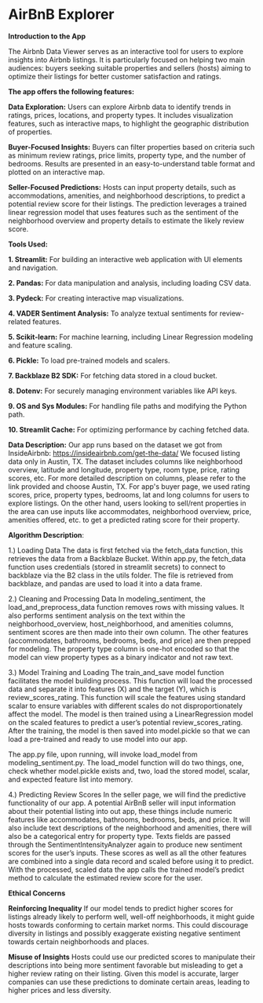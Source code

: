 # AirBnB Explorer

__Introduction to the App__

The Airbnb Data Viewer serves as an interactive tool for users to explore insights into Airbnb listings. It is particularly focused on helping two main audiences: buyers seeking suitable properties and sellers (hosts) aiming to optimize their listings for better customer satisfaction and ratings.

__The app offers the following features:__

__Data Exploration:__
Users can explore Airbnb data to identify trends in ratings, prices, locations, and property types.
It includes visualization features, such as interactive maps, to highlight the geographic distribution of properties.

__Buyer-Focused Insights:__
Buyers can filter properties based on criteria such as minimum review ratings, price limits, property type, and the number of bedrooms.
Results are presented in an easy-to-understand table format and plotted on an interactive map.

__Seller-Focused Predictions:__
Hosts can input property details, such as accommodations, amenities, and neighborhood descriptions, to predict a potential review score for their listings.
The prediction leverages a trained linear regression model that uses features such as the sentiment of the neighborhood overview and property details to estimate the likely review score.


__Tools Used:__

**1. Streamlit:** For building an interactive web application with UI elements and navigation.

**2. Pandas:** For data manipulation and analysis, including loading CSV data.

**3. Pydeck:** For creating interactive map visualizations.

**4. VADER Sentiment Analysis:** To analyze textual sentiments for review-related features.

**5. Scikit-learn:** For machine learning, including Linear Regression modeling and feature scaling.

**6. Pickle:** To load pre-trained models and scalers.

**7. Backblaze B2 SDK:** For fetching data stored in a cloud bucket.

**8. Dotenv:** For securely managing environment variables like API keys.

**9. OS and Sys Modules:** For handling file paths and modifying the Python path.

**10. Streamlit Cache:** For optimizing performance by caching fetched data.

__Data Description:__
Our app runs based on the dataset we got from InsideAirbnb: https://insideairbnb.com/get-the-data/
We focused listing data only in Austin, TX.
The dataset includes columns like neighborhood overview, latitude and longitude, property type, room type, price, rating scores, etc. For more detailed description on columns, please refer to the link provided and choose Austin, TX. 
For app's buyer page, we used rating scores, price, property types, bedrooms, lat and long columns for users to explore listings.
On the other hand, users looking to sell/rent properties in the area can use inputs like accommodates, neighborhood overview, price, amenities offered, etc. to get a predicted rating score for their property. 

__Algorithm Description__:

1.)	Loading Data
  The data is first fetched via the fetch_data function, this retrieves the data from a Backblaze Bucket. Within app.py, the fetch_data function uses credentials (stored in streamlit secrets) to connect to backblaze via the B2 class in the utils folder. The file is retrieved from backblaze, and pandas are used to load it into a data frame. 

2.)	Cleaning and Processing Data
  In modeling_sentiment, the load_and_preprocess_data function removes rows with missing values. It also performs sentiment analysis on the text within the neighborhood_overview, host_neighborhood, and amenities columns, sentiment scores are then made into their own column. The other features (accommodates, bathrooms, bedrooms, beds, and price) are then prepped for modeling. The property type column is one-hot encoded so that the model can view property types as a binary indicator and not raw text. 

3.)	Model Training and Loading
  The train_and_save model function facilitates the model building process. This function will load the processed data and separate it into features (X) and the target (Y), which is review_scores_rating. This function will scale the features using standard scalar to ensure variables with different scales do not disproportionately affect the model. The model is then trained using a LinearRegression model on the scaled features to predict a user’s potential review_scores_rating. After the training, the model is then saved into model.pickle so that we can load a pre-trained and ready to use model into our app. 

  The app.py file, upon running, will invoke load_model from modeling_sentiment.py. The load_model function will do two things, one, check whether model.pickle exists and, two, load the stored model, scalar, and expected feature list into memory. 

4.)	Predicting Review Scores
  In the seller page, we will find the predictive functionality of our app. A potential AirBnB seller will input information about their potential listing into out app, these things include numeric features like accommodates, bathrooms, bedrooms, beds, and price. It will also include text descriptions of the neighborhood and amenities, there will also be a categorical entry for property type. Texts fields are passed through the SentimentIntensityAnalyzer again to produce new sentiment scores for the user’s inputs. These scores as well as all the other features are combined into a single data record and scaled before using it to predict. With the processed, scaled data the app calls the trained model’s predict method to calculate the estimated review score for the user. 

__Ethical Concerns__

**Reinforcing Inequality**
If our model tends to predict higher scores for listings already likely to perform well, well-off neighborhoods, it might guide hosts towards conforming to certain market norms. This could discourage diversity in listings and possibly exaggerate existing negative sentiment towards certain neighborhoods and places. 

**Misuse of Insights**
Hosts could use our predicted scores to manipulate their descriptions into being more sentiment favorable but misleading to get a higher review rating on their listing. Given this model is accurate, larger companies can use these predictions to dominate certain areas, leading to higher prices and less diversity. 




